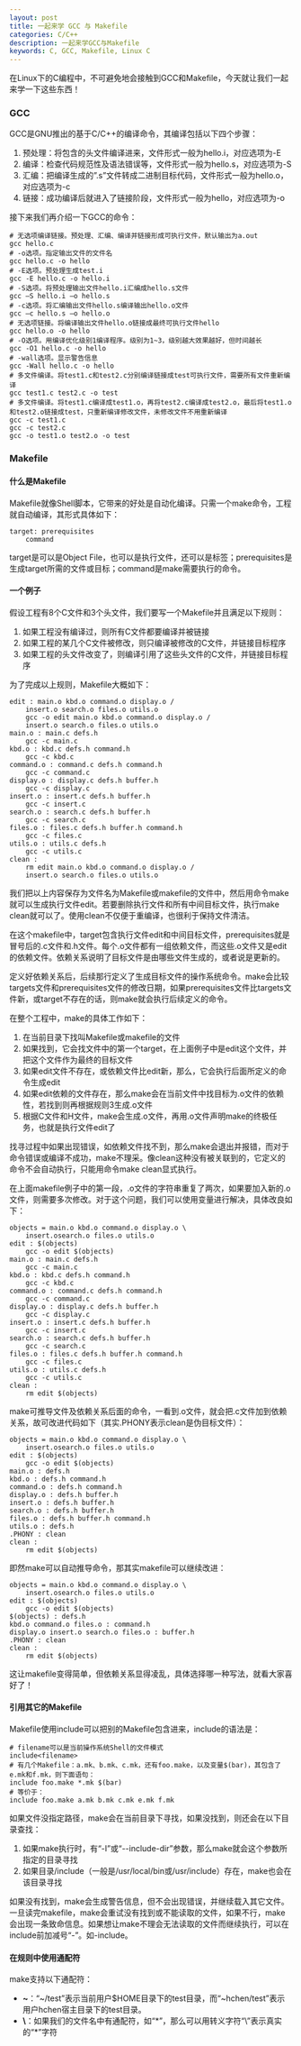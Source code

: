 ```yaml
---
layout: post
title: 一起来学 GCC 与 Makefile
categories: C/C++
description: 一起来学GCC与Makefile
keywords: C, GCC, Makefile, Linux C
---
```


在Linux下的C编程中，不可避免地会接触到GCC和Makefile，今天就让我们一起来学一下这些东西！

### GCC

GCC是GNU推出的基于C/C++的编译命令，其编译包括以下四个步骤：

1. 预处理：将包含的头文件编译进来，文件形式一般为hello.i，对应选项为-E
2. 编译：检查代码规范性及语法错误等，文件形式一般为hello.s，对应选项为-S
3. 汇编：把编译生成的”.s”文件转成二进制目标代码，文件形式一般为hello.o，对应选项为-c
4. 链接：成功编译后就进入了链接阶段，文件形式一般为hello，对应选项为-o

接下来我们再介绍一下GCC的命令：

```shell
# 无选项编译链接。预处理、汇编、编译并链接形成可执行文件，默认输出为a.out
gcc hello.c
# -o选项。指定输出文件的文件名
gcc hello.c -o hello
# -E选项。预处理生成test.i
gcc -E hello.c -o hello.i
# -S选项。将预处理输出文件hello.i汇编成hello.s文件 
gcc –S hello.i –o hello.s
# -c选项。将汇编输出文件hello.s编译输出hello.o文件
gcc –c hello.s –o hello.o
# 无选项链接。将编译输出文件hello.o链接成最终可执行文件hello
gcc hello.o -o hello
# -O选项。用编译优化级别1编译程序。级别为1~3，级别越大效果越好，但时间越长
gcc -O1 hello.c -o hello
# -wall选项。显示警告信息
gcc -Wall hello.c -o hello
# 多文件编译。将test1.c和test2.c分别编译链接成test可执行文件，需要所有文件重新编译
gcc test1.c test2.c -o test
# 多文件编译。将test1.c编译成test1.o，再将test2.c编译成test2.o，最后将test1.o和test2.o链接成test，只重新编译修改文件，未修改文件不用重新编译
gcc -c test1.c
gcc -c test2.c
gcc -o test1.o test2.o -o test
```

### Makefile

#### 什么是Makefile

Makefile就像Shell脚本，它带来的好处是自动化编译。只需一个make命令，工程就自动编译，其形式具体如下：

```shell
target: prerequisites
	command
```

target是可以是Object File，也可以是执行文件，还可以是标签；prerequisites是生成target所需的文件或目标；command是make需要执行的命令。

#### 一个例子

假设工程有8个C文件和3个头文件，我们要写一个Makefile并且满足以下规则：

1. 如果工程没有编译过，则所有C文件都要编译并被链接
2. 如果工程的某几个C文件被修改，则只编译被修改的C文件，并链接目标程序
3. 如果工程的头文件改变了，则编译引用了这些头文件的C文件，并链接目标程序

为了完成以上规则，Makefile大概如下：

```shell
edit : main.o kbd.o command.o display.o /
	insert.o search.o files.o utils.o
	gcc -o edit main.o kbd.o command.o display.o /
	insert.o search.o files.o utils.o
main.o : main.c defs.h
	gcc -c main.c
kbd.o : kbd.c defs.h command.h
	gcc -c kbd.c
command.o : command.c defs.h command.h
	gcc -c command.c
display.o : display.c defs.h buffer.h
	gcc -c display.c
insert.o : insert.c defs.h buffer.h
	gcc -c insert.c
search.o : search.c defs.h buffer.h
	gcc -c search.c
files.o : files.c defs.h buffer.h command.h
	gcc -c files.c
utils.o : utils.c defs.h
	gcc -c utils.c
clean :
	rm edit main.o kbd.o command.o display.o /
	insert.o search.o files.o utils.o
```

我们把以上内容保存为文件名为Makefile或makefile的文件中，然后用命令make就可以生成执行文件edit。若要删除执行文件和所有中间目标文件，执行make clean就可以了。使用clean不仅便于重编译，也很利于保持文件清洁。

在这个makefile中，target包含执行文件edit和中间目标文件，prerequisites就是冒号后的.c文件和.h文件。每个.o文件都有一组依赖文件，而这些.o文件又是edit的依赖文件。依赖关系说明了目标文件是由哪些文件生成的，或者说是更新的。

定义好依赖关系后，后续那行定义了生成目标文件的操作系统命令。make会比较targets文件和prerequisites文件的修改日期，如果prerequisites文件比targets文件新，或target不存在的话，则make就会执行后续定义的命令。

在整个工程中，make的具体工作如下：

1. 在当前目录下找叫Makefile或makefile的文件
2. 如果找到，它会找文件中的第一个target，在上面例子中是edit这个文件，并把这个文件作为最终的目标文件
3. 如果edit文件不存在，或依赖文件比edit新，那么，它会执行后面所定义的命令生成edit
4. 如果edit依赖的文件存在，那么make会在当前文件中找目标为.o文件的依赖性，若找到则再根据规则3生成.o文件
5. 根据C文件和H文件，make会生成.o文件，再用.o文件声明make的终极任务，也就是执行文件edit了

找寻过程中如果出现错误，如依赖文件找不到，那么make会退出并报错，而对于命令错误或编译不成功，make不理采。像clean这种没有被关联到的，它定义的命令不会自动执行，只能用命令make clean显式执行。

在上面makefile例子中的第一段，.o文件的字符串重复了两次，如果要加入新的.o文件，则需要多次修改。对于这个问题，我们可以使用变量进行解决，具体改良如下：

```shell
objects = main.o kbd.o command.o display.o \
	insert.osearch.o files.o utils.o 
edit : $(objects)
	gcc -o edit $(objects)
main.o : main.c defs.h
	gcc -c main.c
kbd.o : kbd.c defs.h command.h
	gcc -c kbd.c
command.o : command.c defs.h command.h
	gcc -c command.c
display.o : display.c defs.h buffer.h
	gcc -c display.c
insert.o : insert.c defs.h buffer.h
	gcc -c insert.c
search.o : search.c defs.h buffer.h
	gcc -c search.c
files.o : files.c defs.h buffer.h command.h
	gcc -c files.c
utils.o : utils.c defs.h
	gcc -c utils.c
clean :
	rm edit $(objects)
```

make可推导文件及依赖关系后面的命令，一看到.o文件，就会把.c文件加到依赖关系，故可改进代码如下（其实.PHONY表示clean是伪目标文件）：

```shell
objects = main.o kbd.o command.o display.o \
	insert.osearch.o files.o utils.o 
edit : $(objects)
	gcc -o edit $(objects)
main.o : defs.h
kbd.o : defs.h command.h
command.o : defs.h command.h
display.o : defs.h buffer.h
insert.o : defs.h buffer.h
search.o : defs.h buffer.h
files.o : defs.h buffer.h command.h
utils.o : defs.h
.PHONY : clean
clean :
	rm edit $(objects)
```

即然make可以自动推导命令，那其实makefile可以继续改进：

```shell
objects = main.o kbd.o command.o display.o \
	insert.osearch.o files.o utils.o 
edit : $(objects)
	gcc -o edit $(objects)
$(objects) : defs.h
kbd.o command.o files.o : command.h
display.o insert.o search.o files.o : buffer.h
.PHONY : clean
clean :
	rm edit $(objects)
```

这让makefile变得简单，但依赖关系显得凌乱，具体选择哪一种写法，就看大家喜好了！

#### 引用其它的Makefile

Makefile使用include可以把别的Makefile包含进来，include的语法是：

```shell
# filename可以是当前操作系统Shell的文件模式
include<filename>
# 有几个Makefile：a.mk、b.mk、c.mk，还有foo.make，以及变量$(bar)，其包含了e.mk和f.mk，则下面语句：
include foo.make *.mk $(bar)
# 等价于：
include foo.make a.mk b.mk c.mk e.mk f.mk
```

如果文件没指定路径，make会在当前目录下寻找，如果没找到，则还会在以下目录查找：

1. 如果make执行时，有“-I”或“--include-dir”参数，那么make就会这个参数所指定的目录寻找
2. 如果目录/include（一般是/usr/local/bin或/usr/include）存在，make也会在该目录寻找

如果没有找到，make会生成警告信息，但不会出现错误，并继续载入其它文件。一旦读完makefile，make会重试没有找到或不能读取的文件，如果不行，make会出现一条致命信息。如果想让make不理会无法读取的文件而继续执行，可以在include前加减号“-”。如-include<filename>。

#### 在规则中使用通配符

make支持以下通配符：

- **\~**：“\~/test”表示当前用户$HOME目录下的test目录，而“~hchen/test”表示用户hchen宿主目录下的test目录。
- **\\**：如果我们的文件名中有通配符，如“\*”，那么可以用转义字符“\”表示真实的“*”字符